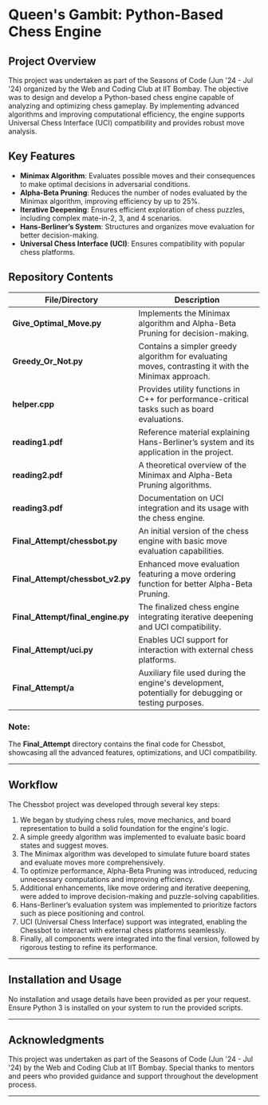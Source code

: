 # Queen's Gambit: Python-Based Chess Engine

## Project Overview
This project was undertaken as part of the Seasons of Code (Jun '24 - Jul '24) organized by the Web and Coding Club at IIT Bombay. The objective was to design and develop a Python-based chess engine capable of analyzing and optimizing chess gameplay. By implementing advanced algorithms and improving computational efficiency, the engine supports Universal Chess Interface (UCI) compatibility and provides robust move analysis.

## Key Features
- **Minimax Algorithm**: Evaluates possible moves and their consequences to make optimal decisions in adversarial conditions.
- **Alpha-Beta Pruning**: Reduces the number of nodes evaluated by the Minimax algorithm, improving efficiency by up to 25%.
- **Iterative Deepening**: Ensures efficient exploration of chess puzzles, including complex mate-in-2, 3, and 4 scenarios.
- **Hans-Berliner’s System**: Structures and organizes move evaluation for better decision-making.
- **Universal Chess Interface (UCI)**: Ensures compatibility with popular chess platforms.

## Repository Contents
| File/Directory              | Description                                                  |
|------------------------------|--------------------------------------------------------------|
| **Give_Optimal_Move.py**      | Implements the Minimax algorithm and Alpha-Beta Pruning for decision-making. |
| **Greedy_Or_Not.py**          | Contains a simpler greedy algorithm for evaluating moves, contrasting it with the Minimax approach. |
| **helper.cpp**                | Provides utility functions in C++ for performance-critical tasks such as board evaluations. |
| **reading1.pdf**              | Reference material explaining Hans-Berliner’s system and its application in the project. |
| **reading2.pdf**              | A theoretical overview of the Minimax and Alpha-Beta Pruning algorithms. |
| **reading3.pdf**              | Documentation on UCI integration and its usage with the chess engine. |
| **Final_Attempt/chessbot.py** | An initial version of the chess engine with basic move evaluation capabilities. |
| **Final_Attempt/chessbot_v2.py** | Enhanced move evaluation featuring a move ordering function for better Alpha-Beta Pruning. |
| **Final_Attempt/final_engine.py** | The finalized chess engine integrating iterative deepening and UCI compatibility. |
| **Final_Attempt/uci.py**      | Enables UCI support for interaction with external chess platforms. |
| **Final_Attempt/a**           | Auxiliary file used during the engine's development, potentially for debugging or testing purposes. |

### Note:
The **Final_Attempt** directory contains the final code for Chessbot, showcasing all the advanced features, optimizations, and UCI compatibility.

---

## Workflow
The Chessbot project was developed through several key steps:

1. We began by studying chess rules, move mechanics, and board representation to build a solid foundation for the engine's logic.
2. A simple greedy algorithm was implemented to evaluate basic board states and suggest moves.
3. The Minimax algorithm was developed to simulate future board states and evaluate moves more comprehensively.
4. To optimize performance, Alpha-Beta Pruning was introduced, reducing unnecessary computations and improving efficiency.
5. Additional enhancements, like move ordering and iterative deepening, were added to improve decision-making and puzzle-solving capabilities.
6. Hans-Berliner’s evaluation system was implemented to prioritize factors such as piece positioning and control.
7. UCI (Universal Chess Interface) support was integrated, enabling the Chessbot to interact with external chess platforms seamlessly.
8. Finally, all components were integrated into the final version, followed by rigorous testing to refine its performance.

---

## Installation and Usage
No installation and usage details have been provided as per your request. Ensure Python 3 is installed on your system to run the provided scripts.

---

## Acknowledgments
This project was undertaken as part of the Seasons of Code (Jun '24 - Jul '24) by the Web and Coding Club at IIT Bombay. Special thanks to mentors and peers who provided guidance and support throughout the development process.

---


